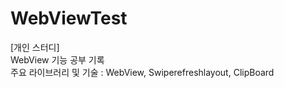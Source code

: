 # WebViewTest

[개인 스터디]  
WebView 기능 공부 기록  
주요 라이브러리 및 기술 : WebView, Swiperefreshlayout, ClipBoard
